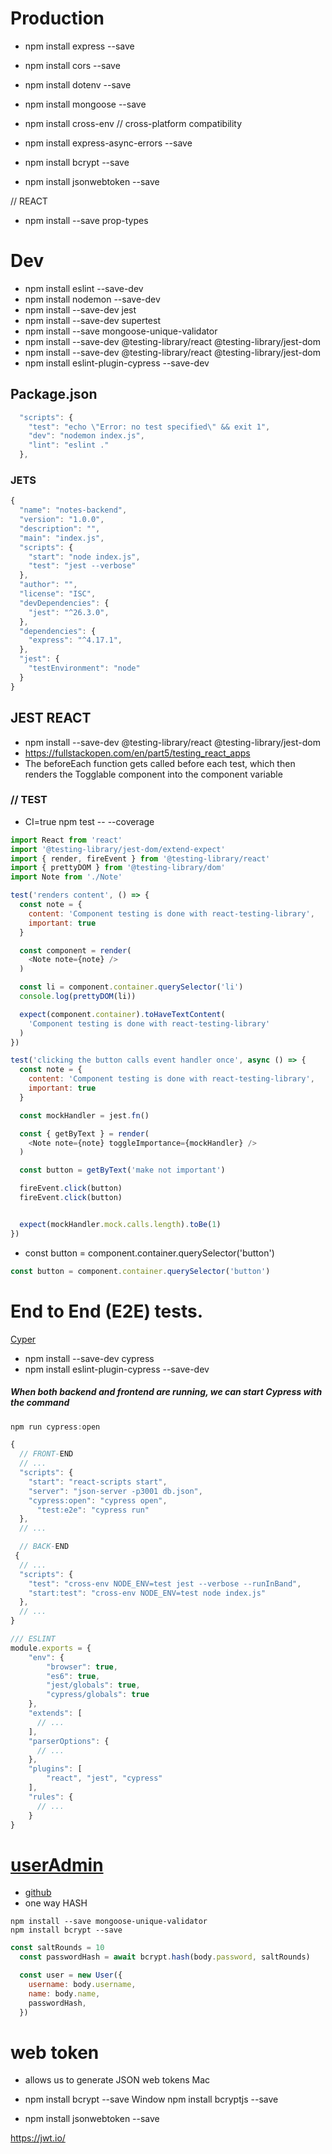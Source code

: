 # Production
- npm install express --save
- npm install cors --save
- npm install dotenv --save

- npm install mongoose --save
- npm install cross-env // cross-platform compatibility
- npm install express-async-errors --save
- npm install bcrypt --save
- npm install jsonwebtoken --save

// REACT
- npm install --save prop-types



# Dev
- npm install eslint --save-dev
- npm install nodemon --save-dev
- npm install --save-dev jest
- npm install --save-dev supertest
- npm install --save mongoose-unique-validator
- npm install --save-dev @testing-library/react @testing-library/jest-dom
- npm install --save-dev @testing-library/react @testing-library/jest-dom
- npm install eslint-plugin-cypress --save-dev




## Package.json 
```js
  "scripts": {
    "test": "echo \"Error: no test specified\" && exit 1",
    "dev": "nodemon index.js",
    "lint": "eslint ."
  },
```

### JETS
```js
{
  "name": "notes-backend",
  "version": "1.0.0",
  "description": "",
  "main": "index.js",
  "scripts": {
    "start": "node index.js",
    "test": "jest --verbose"
  },
  "author": "",
  "license": "ISC",
  "devDependencies": {
    "jest": "^26.3.0",
  },
  "dependencies": {
    "express": "^4.17.1",
  },
  "jest": {
    "testEnvironment": "node"
  }
}
```

## JEST REACT
- npm install --save-dev @testing-library/react @testing-library/jest-dom
- https://fullstackopen.com/en/part5/testing_react_apps
- The beforeEach function gets called before each test, which then renders the Togglable component into the component variable

### // TEST
- CI=true npm test -- --coverage



```js
import React from 'react'
import '@testing-library/jest-dom/extend-expect'
import { render, fireEvent } from '@testing-library/react'
import { prettyDOM } from '@testing-library/dom'
import Note from './Note'

test('renders content', () => {
  const note = {
    content: 'Component testing is done with react-testing-library',
    important: true
  }

  const component = render(
    <Note note={note} />
  )

  const li = component.container.querySelector('li')
  console.log(prettyDOM(li))

  expect(component.container).toHaveTextContent(
    'Component testing is done with react-testing-library'
  )
})

test('clicking the button calls event handler once', async () => {
  const note = {
    content: 'Component testing is done with react-testing-library',
    important: true
  }

  const mockHandler = jest.fn()

  const { getByText } = render(
    <Note note={note} toggleImportance={mockHandler} />
  )

  const button = getByText('make not important')

  fireEvent.click(button)
  fireEvent.click(button)


  expect(mockHandler.mock.calls.length).toBe(1)
})
```
- const button = component.container.querySelector('button')

```js
const button = component.container.querySelector('button')
```


# End to End (E2E) tests.
[Cyper](https://www.cypress.io/)
- npm install --save-dev cypress
- npm install eslint-plugin-cypress --save-dev



##### When both backend and frontend are running, we can start Cypress with the command

```js
npm run cypress:open
```

```js
{
  // FRONT-END
  // ...
  "scripts": {
    "start": "react-scripts start",
    "server": "json-server -p3001 db.json",
    "cypress:open": "cypress open",
      "test:e2e": "cypress run"
  },
  // ...

  // BACK-END
 {
  // ...
  "scripts": {
    "test": "cross-env NODE_ENV=test jest --verbose --runInBand",
    "start:test": "cross-env NODE_ENV=test node index.js"
  },
  // ...
}

/// ESLINT
module.exports = {
    "env": {
        "browser": true,
        "es6": true,
        "jest/globals": true,
        "cypress/globals": true
    },
    "extends": [ 
      // ...
    ],
    "parserOptions": {
      // ...
    },
    "plugins": [
        "react", "jest", "cypress"
    ],
    "rules": {
      // ...
    }
}
```


# [userAdmin](https://fullstackopen.com/en/part4/user_administration#populate)
- [github](https://github.com/kelektiv/node.bcrypt.js)
- one way HASH
```
npm install --save mongoose-unique-validator
npm install bcrypt --save
```

```js
const saltRounds = 10
  const passwordHash = await bcrypt.hash(body.password, saltRounds)

  const user = new User({
    username: body.username,
    name: body.name,
    passwordHash,
  })
```
# web token 
- allows us to generate JSON web tokens
 Mac 
- npm install bcrypt --save
 Window 
npm install bcryptjs --save 

- npm install jsonwebtoken --save

https://jwt.io/
